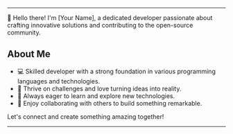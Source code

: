 
---

👋 Hello there! I'm [Your Name], a dedicated developer passionate about crafting innovative solutions and contributing to the open-source community.

## About Me

- 💻 Skilled developer with a strong foundation in various programming languages and technologies.
- 🚀 Thrive on challenges and love turning ideas into reality.
- 🌱 Always eager to learn and explore new technologies.
- 🤝 Enjoy collaborating with others to build something remarkable.

Let's connect and create something amazing together!

---
